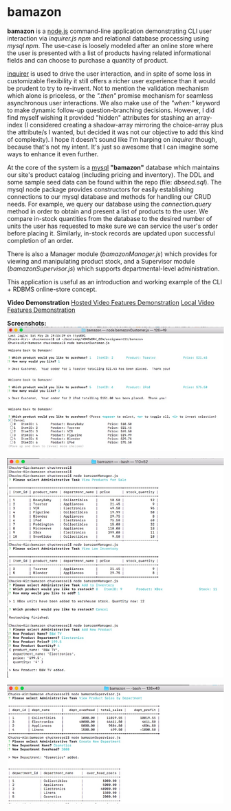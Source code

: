 # bamazon

**bamazon** is a [node.js](https://nodejs.org/en/) command-line application demonstrating CLI user interaction via *inquirer.js npm* and relational database processing using *mysql npm*.  The use-case is loosely modeled after an online store where the user is presented with a list of products having related informational fields and can choose to purchase a quantity of product.

[inquirer](https://www.npmjs.com/package/inquirer) is used to drive the user interaction, and in spite of some loss in customizable flexibility it still offers a richer user experience than it would be prudent to try to re-invent.  Not to mention the validation mechanism which alone is priceless, or the *".then"* promise mechanism for seamless asynchronous user interactions.  We also make use of the *"when:"* keyword to make dynamic follow-up question-branching decisions.  However, I did find myself wishing it provided "hidden" attributes for stashing an array-index (I considered creating a shadow-array mirroring the choice-array plus the attribute/s I wanted, but decided it was not our objective to add this kind of complexity).  I hope it doesn't sound like I'm harping on *inquirer* though, because that's not my intent.  It's just so awesome that I can imagine some ways to enhance it even further.

At the core of the system is a [mysql](https://www.npmjs.com/search?q=mysql) **"bamazon"** database which maintains our site's product catalog (including pricing and inventory).  The DDL and some sample seed data can be found within the repo (file: *dbseed.sql*).  The mysql node package provides constructors for easily establishing connections to our mysql database and methods for handling our CRUD needs.  For example, we query our database using the *connection.query* method in order to obtain and present a list of products to the user.  We compare in-stock quantities from the database to the desired number of units the user has requested to make sure we can service the user's order before placing it.  Similarly, in-stock records are updated upon successful completion of an order. 

There is also a Manager module (*bamazonManager.js*) which provides for viewing and manipulating product stock, and a Supervisor module (*bamazonSupervisor.js*) which supports departmental-level administration.

This application is useful as an introduction and working example of the CLI + RDBMS online-store concept.

**Video Demonstration**
[Hosted Video Features Demonstration](https://drive.google.com/file/d/1AyOXBfcVNShkN1f1Vv-ZektLqosjQxWC/view "Video Demonstration")
[Local Video Features Demonstration](https://github.com/SelectStarFromMN/bamazon/blob/master/ScreencastDemo.webm "Video Demonstration")


**Screenshots:**
![Customer Module Screenshot](https://github.com/SelectStarFromMN/bamazon/blob/master/bamazonScreenshot1.jpg "Customer Module")

![Manager Module Screenshot](https://github.com/SelectStarFromMN/bamazon/blob/master/managerScreenshot.jpg "Manager Module")

![Supervisor Module Screenshot](https://github.com/SelectStarFromMN/bamazon/blob/master/supervisorScreenshot.jpg "Supervisor Module")
